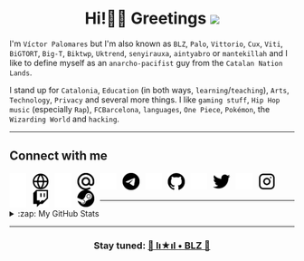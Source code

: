 <h1 align="center">Hi!👋🏼 Greetings <img src="https://emojis.slackmojis.com/emojis/images/1579216111/7550/pikachu_wave.gif?1579216111" width="33"/></h1>

I'm `Víctor Palomares` but I'm also known as `BLZ`, `Palo`, `Vittorio`, `Cux`, `Viti`, `BiGTORT`, `Big-T`, `Biktwp`, `Uktrend`, `senyirauxa`, `aintyabro` or `mantekillah` and I like to define myself as an `anarcho-pacifist` guy from the `Catalan Nation Lands`.
  
I stand up for `Catalonia`, `Education` (in both ways, `learning`/`teaching`), `Arts`, `Technology`, `Privacy` and several more things. I like `gaming stuff`, `Hip Hop music` (especially `Rap`), `FCBarcelona`, `languages`, `One Piece`, `Pokémon`, the `Wizarding World` and `hacking`.
  
---

## Connect with me
  
[<img align="left" alt="BLZ website" width="30px" src="./img/globe-dark.png" style="padding-right:10px;" />](https://mantekillah.github.io/palo#gh-dark-mode-only)
[<img align="left" alt="BLZ website" width="30px" src="./img/globe-light.png" style="padding-right:10px;" />](https://mantekillah.github.io/palo#gh-light-mode-only)

[<img align="left" alt="BLZ mail" width="30px" src="./img/mail-dark.png" style="padding-right:10px;" />](mailto://mantekillah@pm.me#gh-dark-mode-only)
[<img align="left" alt="BLZ mail" width="30px" src="./img/mail-light.png" style="padding-right:10px;" />](mailto://mantekillah@pm.me#gh-light-mode-only)

[<img align="left" alt="BLZ Telegram" width="30px" src="./img/telegram-dark.png" style="padding-right:10px;" />](https://t.me/palo_senyirauxa#gh-dark-mode-only)
[<img align="left" alt="BLZ Telegram" width="30px" src="./img/telegram-light.png" style="padding-right:10px;" />](https://t.me/palo_senyirauxa#gh-light-mode-only)

[<img align="left" alt="BLZ GitHub" width="30px" src="./img/github-dark.png" style="padding-right:10px;" />](https://github.com/mantekillah#gh-dark-mode-only)
[<img align="left" alt="BLZ GitHub" width="30px" src="./img/github-light.png" style="padding-right:10px;" />](https://github.com/mantekillah#gh-light-mode-only)

[<img align="left" alt="BLZ Twitter" width="30px" src="./img/twitter-dark.png" style="padding-right:10px;" />](https://twitter.com/aintyabro#gh-dark-mode-only)
[<img align="left" alt="BLZ Twitter" width="30px" src="./img/twitter-light.png" style="padding-right:10px;" />](https://twitter.com/aintyabro#gh-light-mode-only)

[<img align="left" alt="BLZ Instagram" width="30px" src="./img/instagram-dark.png" style="padding-right:10px;" />](https://instagram.com/blz.reborn#gh-dark-mode-only)
[<img align="left" alt="BLZ Instagram" width="30px" src="./img/instagram-light.png" style="padding-right:10px;" />](https://instagram.com/blz.reborn#gh-light-mode-only)

[<img align="left" alt="BLZ Twitch" width="30px" src="./img/twitch-dark.png" style="padding-right:10px;" />](https://twitch.tv/mantekiller#gh-dark-mode-only)
[<img align="left" alt="BLZ Twitch" width="30px" src="./img/twitch-light.png" style="padding-right:10px;" />](https://twitch.tv/mantekiller#gh-light-mode-only)

[<img align="left" alt="BLZ Steam" width="30px" src="./img/steam-dark.png" style="padding-right:10px;" />](https://steamcommunity.com/id/mantekillah#gh-dark-mode-only)
[<img align="left" alt="BLZ Steam" width="30px" src="./img/steam-light.png" style="padding-right:10px;" />](https://steamcommunity.com/id/mantekillah#gh-light-mode-only)

<br />
<br />

---

<details>
  <summary>:zap: My GitHub Stats</summary>
  
[![Top Langs](https://github-readme-stats.vercel.app/api/top-langs/?username=mantekillah&langs_count=10&layout=compact&title_color=ffffff&text_color=00ff00&bg_color=000000&hide_border=boolean&custom_title=BLZ+•+lı★ıl+•+Most+Used+Languages&disable_animations=boolean)](https://github.com/mantekillah)

[![BLZ's GitHub stats](https://github-readme-stats.vercel.app/api?username=mantekillah&hide=stars,prs,issues,contribs&show_icons=true&hide_border=false&title_color=00ff00&icon_color=00ff00&bg_color=000000&text_color=ffffff&border_color=00ff00&cache_seconds=1800&custom_title=GitHub+commits+by+BLZ+•+lı★ıl+•+BLZ's+GitHub+User+Rank&disable_animations=boolean)](https://github.com/mantekillah)

</details>

---

<h3 align="center">Stay tuned: <a href="https://mantekillah.github.io/palo" target="_blank">🚧 lı★ıl • BLZ 🚧</a></h3>
